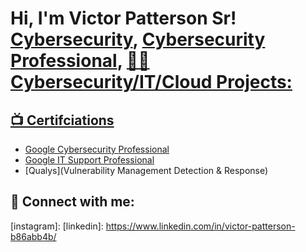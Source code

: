 <h1>Hi, I'm Victor Patterson Sr! <br/><a href="https://github.com/vtech">Cybersecurity</a>, <a href="https://www.linkedin.com/in/victor-patterson-b86abb4b//">Cybersecurity Professional</a>, <a href=

<h2>👨‍💻 Cybersecurity/IT/Cloud Projects:</h2>



<h2>📺 Certifciations</h2>

- [Google Cybersecurity Professional](https://www.youtube.com/watch?v=a83ASGn_V_s)
- [Google IT Support Professional](https://www.youtube.com/watch?v=uHy3oM7NnoU)
- [Qualys](Vulnerability Management Detection & Response)


<h2> 🤳 Connect with me:</h2>



[gmail]: vpatterson87@gmail.com
[Certifications Badge Link]:https://www.credly.com/users/victor-patterson.68d5e641
[instagram]:
[linkedin]: https://www.linkedin.com/in/victor-patterson-b86abb4b/
